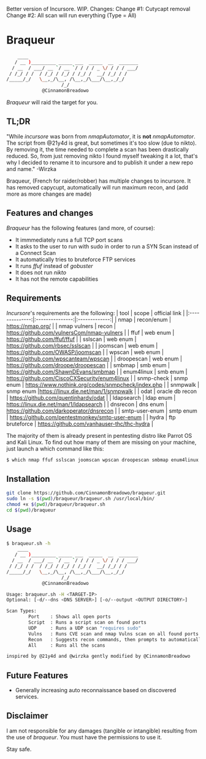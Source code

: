Better version of Incursore. WIP. 
Changes:
Change #1: Cutycapt removal
Change #2: All scan will run everything (Type = All)


# Braqueur
```bash
    ____                                        
   / __ )_________ _____ ___  _____  __  _______
  / __  / ___/ __ `/ __ `/ / / / _ \/ / / / ___/
 / /_/ / /  / /_/ / /_/ / /_/ /  __/ /_/ / /    
/_____/_/   \__,_/\__, /\__,_/\___/\__,_/_/     
                    /_/
             @CinnamonBreadowo     
```
*Braqueur* will raid the target for you.

## TL;DR
"While *incursore* was born from *nmapAutomator*, it is **not** *nmapAutomator*. The script from @21y4d is great, but sometimes it's too slow (due to nikto). By removing it, the time needed to complete a scan has been drastically reduced.
So, from just removing nikto I found myself tweaking it a lot, that's why I decided to rename it to incursore and to publish it under a new repo and name."
-Wirzka

Braqueur, (French for raider/robber) has multiple changes to incursore. It has removed capycupt, automatically will run maximum recon, and (add more as more changes are made) 



## Features and changes
*Braqueur* has the following features (and more, of course):
- It immmediately runs a full TCP port scans
- It asks to the user to run with sudo in order to run a SYN Scan instead of a Connect Scan
- It automatically tries to bruteforce FTP services
- It runs *ffuf* instead of *gobuster*
- It does not run *nikto*
- It has not the remote capabilities

## Requirements
*Incursore*'s requirements are the following:
|      tool      |      scope      | official link |
|:--------------:|:---------------:|:-------------:|
|      nmap      |   recon/enum    | https://nmap.org/              |
|  nmap vulners  |      recon      |   https://github.com/vulnersCom/nmap-vulners            |
|      ffuf      |    web enum     |  https://github.com/ffuf/ffuf             |
|    sslscan     |    web enum     |  https://github.com/rbsec/sslscan             |
|    joomscan    |    web enum     | https://github.com/OWASP/joomscan              |
|     wpscan     |    web enum     |   https://github.com/wpscanteam/wpscan            |
|   droopescan   |    web enum     | https://github.com/droope/droopescan              |
|     smbmap     |    smb enum     | https://github.com/ShawnDEvans/smbmap              |
|   enum4linux   |    smb enum     |   https://github.com/CiscoCXSecurity/enum4linux            |
|   snmp-check   |    snmp enum    | https://www.nothink.org/codes/snmpcheck/index.php              |
|    snmpwalk    |    snmp enum    |https://linux.die.net/man/1/snmpwalk               |
|      odat      | oracle db recon |   https://github.com/quentinhardy/odat            |
|   ldapsearch   |    ldap enum    |   https://linux.die.net/man/1/ldapsearch            |
|    dnsrecon    |    dns enum     | https://github.com/darkoperator/dnsrecon              |
| smtp-user-enum |    smtp enum    | https://github.com/pentestmonkey/smtp-user-enum              |
|     hydra      | ftp bruteforce  | https://github.com/vanhauser-thc/thc-hydra              |


The majority of them is already present in pentesting distro like Parrot OS and Kali Linux.
To find out how many of them are missing on your machine, just launch a which command like this:
```bash
$ which nmap ffuf sslscan joomscan wpscan droopescan smbmap enum4linux snmp-check snmpwalk odat ldapsearch dnsrecon smtp-user-enum hydra
```

## Installation
```bash
git clone https://github.com/CinnamonBreadowo/braqueur.git
sudo ln -s $(pwd)/braqueur/braqueur.sh /usr/local/bin/
chmod +x $(pwd)/braqueur/braqueur.sh
cd $(pwd)/braqueur


```
## Usage
```bash
$ braqueur.sh -h
    ____                                        
   / __ )_________ _____ ___  _____  __  _______
  / __  / ___/ __ `/ __ `/ / / / _ \/ / / / ___/
 / /_/ / /  / /_/ / /_/ / /_/ /  __/ /_/ / /    
/_____/_/   \__,_/\__, /\__,_/\___/\__,_/_/     
                    /_/
             @CinnamonBreadowo                     

Usage: braqueur.sh -H <TARGET-IP> 
Optional: [-d/--dns <DNS SERVER>] [-o/--output <OUTPUT DIRECTORY>]

Scan Types:
        Port    : Shows all open ports
        Script  : Runs a script scan on found ports
        UDP     : Runs a UDP scan "requires sudo"
        Vulns   : Runs CVE scan and nmap Vulns scan on all found ports
        Recon   : Suggests recon commands, then prompts to automatically run them
        All     : Runs all the scans

inspired by @21y4d and @wirzka gently modified by @CinnamonBreadowo
```
## Future Features
- Generally increasing auto reconnaissance based on discovered services.

## Disclaimer
I am not responsible for any damages (tangible or intangible) resulting from the use of *braqueur*.
You must have the permissions to use it.

Stay safe.
